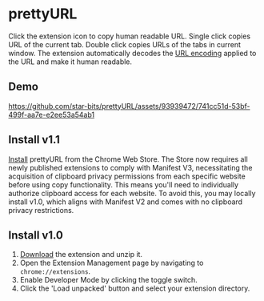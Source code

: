 # prettyURL
Click the extension icon to copy human readable URL. Single click copies URL of the current tab. Double click copies URLs of the tabs in current window. The extension automatically decodes the [URL encoding](https://github.com/star-bits/blog/blob/main/utf-8.md) applied to the URL and make it human readable.

## Demo
https://github.com/star-bits/prettyURL/assets/93939472/741cc51d-53bf-499f-aa7e-e2ee53a54ab1

## Install v1.1
[Install](https://chrome.google.com/webstore/detail/prettyurl/lcmeagcdhbdagiecnoknjkbegpghafnh) prettyURL from the Chrome Web Store. The Store now requires all newly published extensions to comply with Manifest V3, necessitating the acquisition of clipboard privacy permissions from each specific website before using copy functionality. This means you'll need to individually authorize clipboard access for each website. To avoid this, you may locally install v1.0, which aligns with Manifest V2 and comes with no clipboard privacy restrictions.

## Install v1.0
1. [Download](https://github.com/star-bits/prettyURL/archive/refs/tags/v1.0.zip) the extension and unzip it.
2. Open the Extension Management page by navigating to `chrome://extensions`.
3. Enable Developer Mode by clicking the toggle switch.
4. Click the 'Load unpacked' button and select your extension directory.
